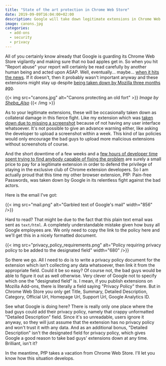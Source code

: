 ```yaml
---
title: "State of the art protection in Chrome Web Store"
date: 2019-09-09T16:04:00+02:00
description: Google will take down legitimate extensions in Chrome Web Store without prior notice and without clear instructions on how to get them published again. No problem as long as the bad guys are kept out?
image: canons.jpg
categories:
  - add-ons
  - security
  - privacy
---
```


All of you certainly know already that Google is guarding its Chrome Web Store vigilantly and making sure that no bad apples get in. So when you hit "Report abuse" your report will certainly be read carefully by another human being and acted upon ASAP. Well, eventually... maybe... [when it hits the news](/2018/04/18/the-ticking-time-bomb-fake-ad-blockers-in-chrome-web-store/). If it doesn't, then it probably wasn't important anyway and these extensions might stay up despite [being taken down by Mozilla three months ago](https://bugzilla.mozilla.org/show_bug.cgi?id=1557258).

{{< img src="canons.jpg" alt="Canons protecting an old fort" >}}
<em>Image by <a href="https://www.flickr.com/photos/34534185@N00" rel="nofollow">Sheba_Also</a></em>
{{< /img >}}

As to your legitimate extensions, these will be occasionally taken down as collateral damage in this fierce fight. Like my extension which was [taken down due to missing a screenshot](https://palant.de/2018/07/03/google-to-developers-we-take-down-your-extension-because-we-can/) because of not having any user interface whatsoever. It's not possible to give an advance warning either, like asking the developer to upload a screenshot within a week. This kind of lax policies would only encourage the bad guys to upload more malicious extensions without screenshots of course.

And the short downtime of a few weeks and a [few hours of developer time spent trying to find anybody capable of fixing the problem](https://github.com/AurelienLourot/google-input-tools-large-keyboard/issues/1) are surely a small price to pay for a legitimate extension in order to defend the privilege of staying in the exclusive club of Chrome extension developers. So I am actually proud that this time my other browser extension, PfP: Pain-free Passwords, was taken down by Google in its relentless fight against the bad actors.

Here is the email I've got:

{{< img src="mail.png" alt="Garbled text of Google's mail" width="856" />}}

Hard to read? That might be due to the fact that this plain text email was sent as `text/html`. A completely understandable mistake given how busy all Google employees are. We only need to copy the link to the policy here and we'll get this in a nicely formatted document.

{{< img src="privacy_policy_requirements.png" alt="Policy requiring privacy policy to be added to the designated field" width="680" />}}

So there we go. All I need to do is to write a privacy policy document for the extension which isn't collecting any data whatsoever, then link it from the appropriate field. Could it be so easy? Of course not, the bad guys would be able to figure it out as well otherwise. Very clever of Google not to specify which one the "designated field" is. I mean, if you publish extensions on Mozilla Add-ons, there is literally a field saying "Privacy Policy" there. But in Chrome Web Store you only get Title, Summary, Detailed Description, Category, Official Url, Homepage Url, Support Url, Google Analytics ID.

See what Google is doing here? There is really only one place where the bad guys could add their privacy policy, namely that crappy unformatted "Detailed Description" field. Since it's so unreadable, users ignore it anyway, so they will just assume that the extension has no privacy policy and won't trust it with any data. And as an additional bonus, "Detailed Description" isn't the designated field for privacy policy, which gives Google a good reason to take bad guys' extensions down at any time. Brilliant, isn't it?

In the meantime, PfP takes a vacation from Chrome Web Store. I'll let you know how this situation develops.

